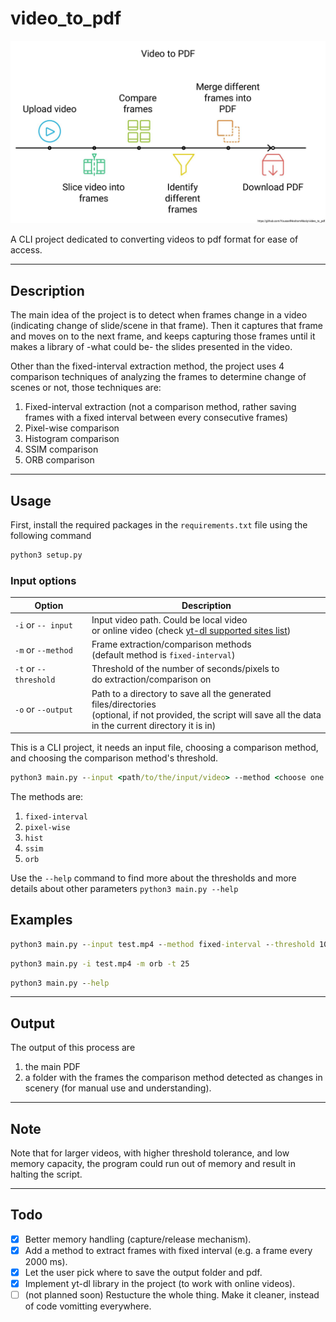 # video_to_pdf

![Banner](./assets/banner.jpg)

A CLI project dedicated to converting videos to pdf format for ease of access.
___

## Description

The main idea of the project is to detect when frames change in a video (indicating change of slide/scene in that frame). Then it captures that frame and moves on to the next frame, and keeps capturing those frames until it makes a library of -what could be- the slides presented in the video.

Other than the fixed-interval extraction method, the project uses 4 comparison techniques of analyzing the frames to determine change of scenes or not, those techniques are:

1. Fixed-interval extraction (not a comparison method, rather saving frames with a fixed interval between every consecutive frames)
2. Pixel-wise comparison
3. Histogram comparison
4. SSIM comparison
5. ORB comparison

___

## Usage

First, install the required packages in the `requirements.txt` file using the following command

```cmd
python3 setup.py
```

### Input options

| Option                | Description                                                                                                                                                            |
| --------------------- | ---------------------------------------------------------------------------------------------------------------------------------------------------------------------- |
| `-i` or `-- input`    | Input video path. Could be local video<br>or online video (check [yt-dl supported sites list](https://github.com/yt-dlp/yt-dlp/blob/master/supportedsites.md))         |
| `-m` or `--method`    | Frame extraction/comparison methods<br>(default method is `fixed-interval`)                                                                                            |
| `-t` or `--threshold` | Threshold of the number of seconds/pixels to<br>do extraction/comparison on                                                                                            |
| `-o` or `--output`    | Path to a directory to save all the generated files/directories<br>(optional, if not provided, the script will save all the data<br>in the current directory it is in) |

This is a CLI project, it needs an input file, choosing a comparison method, and choosing the comparison method's threshold.

```cmd
python3 main.py --input <path/to/the/input/video> --method <choose one of the 4 methods> --threshold <choose threshold> --output <directory to save all the generated output data>
```

The methods are:

1. `fixed-interval`
2. `pixel-wise`
3. `hist`
4. `ssim`
5. `orb`

Use the `--help` command to find more about the thresholds and more details about other parameters
`python3 main.py --help`

## Examples

```cmd
python3 main.py --input test.mp4 --method fixed-interval --threshold 10 --output "C:\Users\SomeUser\Desktop\"
```

```cmd
python3 main.py -i test.mp4 -m orb -t 25
```

```cmd
python3 main.py --help
```

___

## Output

The output of this process are

1. the main PDF
2. a folder with the frames the comparison method detected as changes in scenery (for manual use and understanding).

___

## Note

Note that for larger videos, with higher threshold tolerance, and low memory capacity, the program could run out of memory and result in halting the script.
___

## Todo

- [x] Better memory handling (capture/release mechanism).
- [x] Add a method to extract frames with fixed interval (e.g. a frame every 2000 ms).
- [x] Let the user pick where to save the output folder and pdf.
- [x] Implement yt-dl library in the project (to work with online videos).
- [ ] (not planned soon) Restucture the whole thing. Make it cleaner, instead of code vomitting everywhere.
